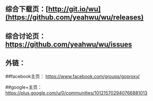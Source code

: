 ## 综合下载页：[http://git.io/wu](https://github.com/yeahwu/wu/releases)

## 综合讨论页：https://github.com/yeahwu/wu/issues

## 外链：
##facebook主页：
https://www.facebook.com/groups/goproxy/

##google+主页：
https://plus.google.com/u/0/communities/101215702940766881013
